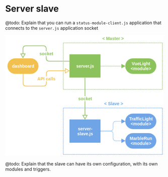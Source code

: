 # Server slave

@todo: Explain that you can run a `status-module-client.js` application that connects to the `server.js` application socket

![](img/master-slave-setup.png)

@todo: Explain that the slave can have its own configuration, with its own modules and triggers.
